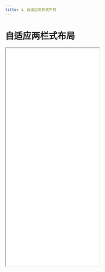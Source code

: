 ```yaml
---
title: 4、自适应两栏式布局
---
```


# 自适应两栏式布局

<iframe src='/html/htmlcss/csslayout/index.html' height='700px'></iframe>
